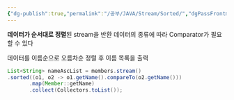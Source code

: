 ```yaml
---
{"dg-publish":true,"permalink":"/공부/JAVA/Stream/Sorted/","dgPassFrontmatter":true}
---
```


**데이터가 순서대로 정렬**된 stream을 반환
데이터의 종류에 따라 Comparator가 필요할 수 있다

데이터를 이름순으로 오름차순 정렬 후 이름 목록을 출력
````java
List<String> nameAscList = members.stream()
.sorted((o1, o2 -> o1.getName().compareTo(o2.getName()))
	   .map(Member::getName)
	   .collect(Collectors.toList());
````